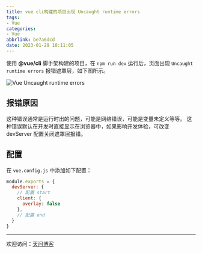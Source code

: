 ```yaml
---
title: vue cli构建的项目出现 Uncaught runtime errors
tags:
- Vue
categories:
- Vue
abbrlink: be7a6dcd
date: 2023-01-29 10:11:05
---
```


使用 **@vue/cli** 脚手架构建的项目，在 `npm run dev` 运行后，页面出现 `Uncaught runtime errors` 报错遮罩层，如下图所示。

![Vue Uncaught runtime errors](https://tiven.cn/static/img/vue-error-01-PvcMwlpl.jpg)

<!-- more -->

## 报错原因

这种错误通常是运行时出的问题，可能是网络错误，可能是变量未定义等等。
这种错误默认在开发时直接显示在浏览器中，如果影响开发体验，可改变 devServer 配置关闭遮罩层报错。

## 配置

在 `vue.config.js` 中添加如下配置：

```js
module.exports = {
  devServer: {
    // 配置 start
    client: {
      overlay: false
    },
    // 配置 end
  }
}
```

---

欢迎访问：[天问博客](https://tiven.cn/p/be7a6dcd/ "天问博客-专注于大前端技术")

